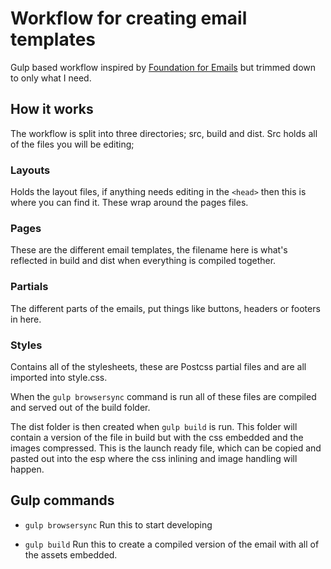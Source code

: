 # Workflow for creating email templates

Gulp based workflow inspired by [Foundation for Emails](https://foundation.zurb.com/emails.html) but trimmed down to only what I need.

## How it works
The workflow is split into three directories; src, build and dist. Src holds all of the files you will be editing;
### Layouts

   Holds the layout files, if anything needs editing in the  `<head>` then this is where you can find it. These wrap around the pages files.

### Pages

   These are the different email templates, the filename here is what's reflected in build and dist when everything is compiled together.

### Partials

   The different parts of the emails, put things like buttons, headers or footers in here.

### Styles

   Contains all of the stylesheets, these are Postcss partial files and are all imported into style.css.


When the `gulp browsersync` command is run all of these files are compiled and served out of the build folder.

The dist folder is then created when `gulp build` is run. This folder will contain a version of the file in build but with the css embedded and the images compressed. This is the launch ready file, which can be copied and pasted out into the esp where the css inlining and image handling will happen.

## Gulp commands
* `gulp browsersync` Run this to start developing

* `gulp build` Run this to create a compiled version of the email with all of the assets embedded.